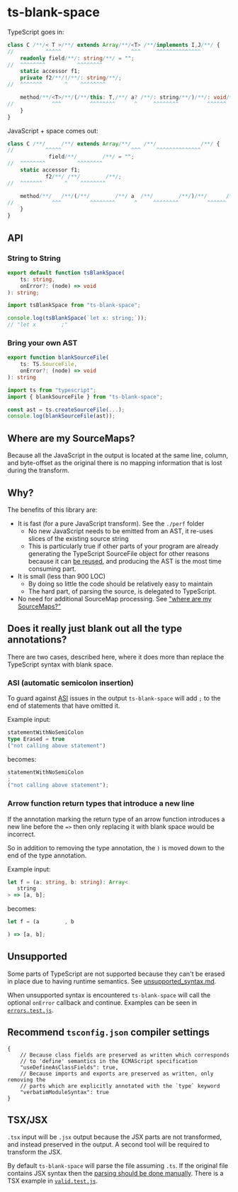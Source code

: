 # ts-blank-space

TypeScript goes in:

```typescript
class C /**/< T >/*︎*/ extends Array/**/<T> /*︎*/implements I,J/*︎*/ {
//          ^^^^^                      ^^^     ^^^^^^^^^^^^^^
    readonly field/**/: string/**/ = "";
//  ^^^^^^^^          ^^^^^^^^
    static accessor f1;
    private f2/**/!/**/: string/*︎*/;
//  ^^^^^^^       ^    ^^^^^^^^

    method/**/<T>/*︎*/(/*︎*/this: T,/**/ a? /*︎*/: string/**/)/*︎*/: void/*︎*/ {
//            ^^^         ^^^^^^^^      ^     ^^^^^^^^         ^^^^^^
    }
}
```

JavaScript + space comes out:

```javascript
class C /**/     /*︎*/ extends Array/**/    /*︎*/              /*︎*/ {
//          ^^^^^                      ^^^     ^^^^^^^^^^^^^^
             field/**/        /**/ = "";
//  ^^^^^^^^          ^^^^^^^^
    static accessor f1;
            f2/**/ /**/        /*︎*/;
//  ^^^^^^^       ^    ^^^^^^^^

    method/**/   /*︎*/(/*︎*/        /**/ a  /*︎*/        /**/)/*︎*/      /*︎*/ {
//            ^^^         ^^^^^^^^      ^     ^^^^^^^^         ^^^^^^
    }
}
```

## API

### String to String

```typescript
export default function tsBlankSpace(
    ts: string,
    onError?: (node) => void
): string;
```

```javascript
import tsBlankSpace from "ts-blank-space";

console.log(tsBlankSpace(`let x: string;`));
// "let x        ;"
```

### Bring your own AST

```typescript
export function blankSourceFile(
    ts: TS.SourceFile,
    onError?: (node) => void
): string
```

```javascript
import ts from "typescript";
import { blankSourceFile } from "ts-blank-space";

const ast = ts.createSourceFile(...);
console.log(blankSourceFile(ast));
```

## Where are my SourceMaps?

Because all the JavaScript in the output is located at the same line, column, and byte-offset as the original
there is no mapping information that is lost during the transform.

## Why?

The benefits of this library are:

- It is fast (for a pure JavaScript transform). See the `./perf` folder
  - No new JavaScript needs to be emitted from an AST, it re-uses slices of the existing source string
  - This is particularly true if other parts of your program are already generating the TypeScript SourceFile object for other reasons because it can [be reused](#bring-your-own-ast), and producing the AST is the most time consuming part.
- It is small (less than 900 LOC)
  - By doing so little the code should be relatively easy to maintain
  - The hard part, of parsing the source, is delegated to TypeScript.
- No need for additional SourceMap processing. See ["where are my SourceMaps?"](#where-are-my-sourcemaps)

## Does it really just blank out all the type annotations?

There are two cases, described here, where it does more than replace the TypeScript syntax with blank space.

### ASI (automatic semicolon insertion)

To guard against [ASI](https://developer.mozilla.org/en-US/docs/Web/JavaScript/Reference/Lexical_grammar#automatic_semicolon_insertion) issues in the output `ts-blank-space` will add `;` to the end of statements that have omitted it.

Example input:

```typescript
statementWithNoSemiColon
type Erased = true
("not calling above statement")
```

becomes:

```javascript
statementWithNoSemiColon
;
("not calling above statement");
```

### Arrow function return types that introduce a new line

If the annotation marking the return type of an arrow function introduces a new line before the `=>`
then only replacing it with blank space would be incorrect.

So in addition to removing the type annotation, the `)` is moved down to the end of the type annotation.

Example input:

```typescript
let f = (a: string, b: string): Array<
   string
> => [a, b];
```

becomes:

```javascript
let f = (a        , b

) => [a, b];
```

## Unsupported

Some parts of TypeScript are not supported because they can't be erased in place due to having
runtime semantics. See [unsupported_syntax.md](./docs/unsupported_syntax.md).

When unsupported syntax is encountered `ts-blank-space` will call the optional `onError` callback and continue.
Examples can be seen in [`errors.test.js`](./tests/errors.test.js).

## Recommend `tsconfig.json` compiler settings

```jsonc
{
    // Because class fields are preserved as written which corresponds
    // to 'define' semantics in the ECMAScript specification
    "useDefineAsClassFields": true,
    // Because imports and exports are preserved as written, only removing the
    // parts which are explicitly annotated with the `type` keyword
    "verbatimModuleSyntax": true
}
```

## TSX/JSX

`.tsx` input will be `.jsx` output because the JSX parts are not transformed, and instead preserved in the output. A second tool will be required to transform the JSX.

By default `ts-blank-space` will parse the file assuming `.ts`. If the original file contains JSX syntax
then the [parsing should be done manually](#bring-your-own-ast). There is a TSX example in [`valid.test.js`](./tests/valid.test.js).
